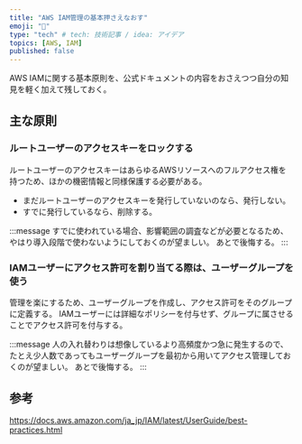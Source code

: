 ```yaml
---
title: "AWS IAM管理の基本押さえなおす"
emoji: "🍣"
type: "tech" # tech: 技術記事 / idea: アイデア
topics: [AWS, IAM]
published: false
---
```


AWS IAMに関する基本原則を、公式ドキュメントの内容をおさえつつ自分の知見を軽く加えて残しておく。

## 主な原則

### ルートユーザーのアクセスキーをロックする

ルートユーザーのアクセスキーはあらゆるAWSリソースへのフルアクセス権を持つため、ほかの機密情報と同様保護する必要がある。

* まだルートユーザーのアクセスキーを発行していないのなら、発行しない。
* すでに発行しているなら、削除する。

:::message
すでに使われている場合、影響範囲の調査などが必要となるため、やはり導入段階で使わないようにしておくのが望ましい。
あとで後悔する。
:::


### IAMユーザーにアクセス許可を割り当てる際は、ユーザーグループを使う

管理を楽にするため、ユーザーグループを作成し、アクセス許可をそのグループに定義する。
IAMユーザーには詳細なポリシーを付与せず、グループに属させることでアクセス許可を付与する。


:::message
人の入れ替わりは想像しているより高頻度かつ急に発生するので、たとえ少人数であってもユーザーグループを最初から用いてアクセス管理しておくのが望ましい。
あとで後悔する。
:::


## 参考


https://docs.aws.amazon.com/ja_jp/IAM/latest/UserGuide/best-practices.html